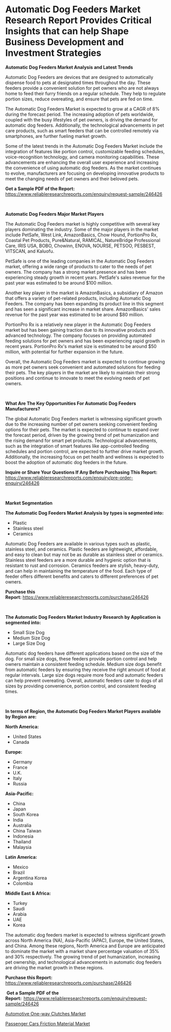 <p><h1>Automatic Dog Feeders Market Research Report Provides Critical Insights that can help Shape Business Development and Investment Strategies</h1></p><p><strong>Automatic Dog Feeders Market Analysis and Latest Trends</strong></p>
<p><p>Automatic Dog Feeders are devices that are designed to automatically dispense food to pets at designated times throughout the day. These feeders provide a convenient solution for pet owners who are not always home to feed their furry friends on a regular schedule. They help to regulate portion sizes, reduce overeating, and ensure that pets are fed on time.</p><p>The Automatic Dog Feeders Market is expected to grow at a CAGR of 8% during the forecast period. The increasing adoption of pets worldwide, coupled with the busy lifestyles of pet owners, is driving the demand for automatic dog feeders. Additionally, the technological advancements in pet care products, such as smart feeders that can be controlled remotely via smartphones, are further fueling market growth.</p><p>Some of the latest trends in the Automatic Dog Feeders Market include the integration of features like portion control, customizable feeding schedules, voice-recognition technology, and camera monitoring capabilities. These advancements are enhancing the overall user experience and increasing the convenience of using automatic dog feeders. As the market continues to evolve, manufacturers are focusing on developing innovative products to meet the changing needs of pet owners and their beloved pets.</p></p>
<p><strong>Get a Sample PDF of the Report:&nbsp;</strong> <a href="https://www.reliableresearchreports.com/enquiry/request-sample/246426">https://www.reliableresearchreports.com/enquiry/request-sample/246426</a></p>
<p>&nbsp;</p>
<p><strong>Automatic Dog Feeders Major Market Players</strong></p>
<p><p>The Automatic Dog Feeders market is highly competitive with several key players dominating the industry. Some of the major players in the market include PetSafe, West Link, AmazonBasics, Chow Hound, PortionPro Rx, Coastal Pet Products, Pure&Natural, RAMICAL, NatureBridge Professional Care, IRIS USA, BOBO, Chowinn, ENOVA, NOURSE, PETSOO, PESBEST, VITSCAN, and Kaluofu.</p><p>PetSafe is one of the leading companies in the Automatic Dog Feeders market, offering a wide range of products to cater to the needs of pet owners. The company has a strong market presence and has been experiencing steady growth in recent years. PetSafe's sales revenue for the past year was estimated to be around $100 million.</p><p>Another key player in the market is AmazonBasics, a subsidiary of Amazon that offers a variety of pet-related products, including Automatic Dog Feeders. The company has been expanding its product line in this segment and has seen a significant increase in market share. AmazonBasics' sales revenue for the past year was estimated to be around $80 million.</p><p>PortionPro Rx is a relatively new player in the Automatic Dog Feeders market but has been gaining traction due to its innovative products and advanced technology. The company focuses on providing automated feeding solutions for pet owners and has been experiencing rapid growth in recent years. PortionPro Rx's market size is estimated to be around $50 million, with potential for further expansion in the future.</p><p>Overall, the Automatic Dog Feeders market is expected to continue growing as more pet owners seek convenient and automated solutions for feeding their pets. The key players in the market are likely to maintain their strong positions and continue to innovate to meet the evolving needs of pet owners.</p></p>
<p>&nbsp;</p>
<p><strong>What Are The Key Opportunities For Automatic Dog Feeders Manufacturers?</strong></p>
<p><p>The global Automatic Dog Feeders market is witnessing significant growth due to the increasing number of pet owners seeking convenient feeding options for their pets. The market is expected to continue to expand over the forecast period, driven by the growing trend of pet humanization and the rising demand for smart pet products. Technological advancements, such as the integration of smart features like app-controlled feeding schedules and portion control, are expected to further drive market growth. Additionally, the increasing focus on pet health and wellness is expected to boost the adoption of automatic dog feeders in the future.</p></p>
<p><strong>Inquire or Share Your Questions If Any Before Purchasing This Report:</strong> <a href="https://www.reliableresearchreports.com/enquiry/pre-order-enquiry/246426">https://www.reliableresearchreports.com/enquiry/pre-order-enquiry/246426</a></p>
<p>&nbsp;</p>
<p><strong>Market Segmentation</strong></p>
<p><strong>The Automatic Dog Feeders Market Analysis by types is segmented into:</strong></p>
<p><ul><li>Plastic</li><li>Stainless steel</li><li>Ceramics</li></ul></p>
<p><p>Automatic Dog Feeders are available in various types such as plastic, stainless steel, and ceramics. Plastic feeders are lightweight, affordable, and easy to clean but may not be as durable as stainless steel or ceramics. Stainless steel feeders are a more durable and hygienic option that is resistant to rust and corrosion. Ceramics feeders are stylish, heavy-duty, and can help in maintaining the temperature of the food. Each type of feeder offers different benefits and caters to different preferences of pet owners.</p></p>
<p><strong>Purchase this Report:&nbsp;</strong><a href="https://www.reliableresearchreports.com/purchase/246426">https://www.reliableresearchreports.com/purchase/246426</a></p>
<p>&nbsp;</p>
<p><strong>The Automatic Dog Feeders Market Industry Research by Application is segmented into:</strong></p>
<p><ul><li>Small Size Dog</li><li>Medium Size Dog</li><li>Large Size Dog</li></ul></p>
<p><p>Automatic dog feeders have different applications based on the size of the dog. For small size dogs, these feeders provide portion control and help owners maintain a consistent feeding schedule. Medium size dogs benefit from automatic feeders by ensuring they receive the right amount of food at regular intervals. Large size dogs require more food and automatic feeders can help prevent overeating. Overall, automatic feeders cater to dogs of all sizes by providing convenience, portion control, and consistent feeding times.</p></p>
<p>&nbsp;</p>
<p><strong>In terms of Region, the Automatic Dog Feeders Market Players available by Region are:</strong></p>
<p>
    <p> <strong> North America: </strong>
        <ul>
            <li>United States</li>
            <li>Canada</li>
        </ul>
        </p> 
    <p> <strong> Europe: </strong>
        <ul>
            <li>Germany</li>
            <li>France</li>
            <li>U.K.</li>
            <li>Italy</li>
            <li>Russia</li>
        </ul>
        </p> 
    <p> <strong> Asia-Pacific: </strong>
        <ul>
            <li>China</li>
            <li>Japan</li>
            <li>South Korea</li>
            <li>India</li>
            <li>Australia</li>
            <li>China Taiwan</li>
            <li>Indonesia</li>
            <li>Thailand</li>
            <li>Malaysia</li>
        </ul>
        </p> 
    <p> <strong> Latin America: </strong>
        <ul>
            <li>Mexico</li>
            <li>Brazil</li>
            <li>Argentina Korea</li>
            <li>Colombia</li>
        </ul>
        </p> 
    <p> <strong> Middle East & Africa: </strong>
        <ul>
            <li>Turkey</li>
            <li>Saudi</li>
            <li>Arabia</li>
            <li>UAE</li>
            <li>Korea</li>
        </ul>
    </p>
    </p>
<p><p>The automatic dog feeders market is expected to witness significant growth across North America (NA), Asia-Pacific (APAC), Europe, the United States, and China. Among these regions, North America and Europe are anticipated to dominate the market with a market share percentage valuation of 35% and 30% respectively. The growing trend of pet humanization, increasing pet ownership, and technological advancements in automatic dog feeders are driving the market growth in these regions.</p></p>
<p><strong>Purchase this Report: </strong><a href="https://www.reliableresearchreports.com/purchase/246426">https://www.reliableresearchreports.com/purchase/246426</a></p>
<p>&nbsp;<strong>Get a Sample PDF of the Report:&nbsp;&nbsp;</strong><a href="https://www.reliableresearchreports.com/enquiry/request-sample/246426">https://www.reliableresearchreports.com/enquiry/request-sample/246426</a></p>
<p><strong></strong></p>
<p><p><a href="https://cautious-neon-760.notion.site/Automotive-One-way-Clutches-Market-Centers-on-Aspects-such-as-Market-Growth-Market-Share-Market-Op-03dbc6e87b0a4b37abd6a2ee2cdfa15f">Automotive One-way Clutches Market</a></p><p><a href="https://frill-swim-3cd.notion.site/Passenger-Cars-Friction-Material-Market-Offer-Valuable-Insights-into-Market-Size-Market-Share-Mark-7b52f4c32d444d5eaaa91c068e55209a">Passenger Cars Friction Material Market</a></p></p>